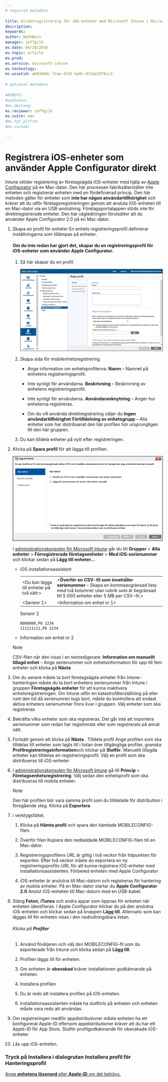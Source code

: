 ```yaml
---
# required metadata

title: Direktregistrering för iOS-enheter med Microsoft Intune | Microsoft Intune
description:
keywords:
author: NathBarn
manager: jeffgilb
ms.date: 04/28/2016
ms.topic: article
ms.prod:
ms.service: microsoft-intune
ms.technology:
ms.assetid: a692b90c-72ae-47d1-ba9c-67a2e2576cc2

# optional metadata

#ROBOTS:
#audience:
#ms.devlang:
ms.reviewer: jeffgilb
ms.suite: ems
#ms.tgt_pltfrm:
#ms.custom:

---
```


# Registrera iOS-enheter som använder Apple Configurator direkt
Intune stöder registrering av företagsägda iOS-enheter med hjälp av [Apple Configurator](http://go.microsoft.com/fwlink/?LinkId=518017) på en Mac-dator. Den här processen fabriksåterställer inte enheten och registrerar enheten med en fördefinierad princip. Den här metoden gäller för enheter som **inte har någon användartillhörighet** och kräver att du utför företagsregistreringen genom att ansluta iOS-enheten till en Mac-dator via en USB-anslutning. Företagsportalappen stöds inte för direktregistrerade enheter. Den här vägledningen förutsätter att du använder Apple Configurator 2.0 på en Mac-dator.

1.  Skapa en profil för enheter En enhets registreringsprofil definierar inställningarna som tillämpas på enheter.

    #### Om du inte redan har gjort det, skapar du en registreringsprofil för iOS-enheter som använder Apple Configurator.

    1.  Så här skapar du en profil

        ![I [administrationskonsolen för Microsoft Intune](http://manage.microsoft.com) går du till **Princip** &gt; **Företagsenhetsregistrering** och klickar sedan på **Lägg till...**](../media/pol-sa-corp-enroll.png)

    2.  Skapa sida för mobilenhetsregistrering

        -   Ange information om enhetsprofilerna: **Namn** – Namnet på enhetens registreringsprofil.

        -   Inte synligt för användarna. **Beskrivning** – Beskrivning av enhetens registreringsprofil.

        -   Inte synligt för användarna. **Användaranknytning** – Anger hur enheterna registreras.

        -   Om du vill använda direktregistrering väljer du **Ingen användartillhörighet** **Förtilldelning av enhetsgrupp** – Alla enheter som har distribuerat den här profilen hör ursprungligen till den här gruppen.

    3.  Du kan tilldela enheter på nytt efter registreringen.

2.  Klicka på **Spara profil** för att lägga till profilen.

    ![Lägg till iOS-enheter som ska registreras med Apple Configurator](../media/pol-SA-enroll-iOS-SetupAssistant.png)

      I [administrationskonsolen för Microsoft Intune](http://manage.microsoft.com) går du till **Grupper** &gt; **Alla enheter** &gt; **Förregistrerade företagsenheter** &gt; **Med iOS-serienummer** och klickar sedan på **Lägg till enheter...**

    -   iOS installationsassistent

        |||
        |-|-|
        |&lt;Du kan lägga till enheter på två sätt:&gt;|&lt;**Överför en CSV-fil som innehåller serienummer** – Skapa en kommaavgränsad lista med två kolumner utan rubrik som är begränsad till 5 000 enheter eller 5 MB per CSV-fil.&gt;|
        |&lt;Serienr 1&gt;|&lt;Information om enhet nr 1&gt;|
        Serienr 2

        ```
        0000000,PO 1234
        111111111,PO 1234
        ```

    -   Information om enhet nr 2

    > [!NOTE]
    > CSV-filen när den visas i en textredigerare:  **Information om manuellt tillagd enhet** – Ange serienummer och enhetsinformation för upp till fem enheter och klicka på **Nästa**

3.  Om du senare måste ta bort företagsägda enheter från Intune-hanteringen måste du ta bort enhetens serienummer från Intune i gruppen **Företagsägda enheter** för att kunna inaktivera enhetsregistreringen. Om Intune utför en katastrofåterställning på eller runt den tid då serienumren togs bort, måste du kontrollera att endast aktiva enheters serienummer finns kvar i gruppen. Välj enheter som ska registreras

4.  Bekräfta vilka enheter som ska registreras. Det går inte att importera serienummer som redan har registrerats eller som registrerats på annat sätt.

5.  Fortsätt genom att klicka på **Nästa** . Tilldela profil Ange profilen som ska tilldelas till enheter som lagts till i listan över tillgängliga profiler, granska **Profilregistreringsinformation**och klickar på **Slutför**. Manuellt tillagda enheter kan tilldelas en registreringsprofil. Välj en profil som ska distribueras till iOS-enheter

6.  I [administrationskonsolen för Microsoft Intune](http://manage.microsoft.com) gå till **Princip** &gt; **Företagsenhetsregistrering**. Välj sedan den enhetsprofil som ska distribueras till mobila enheter.
    > [!NOTE]
    > Den här profilen bör vara samma profil som du tilldelade för distribution i föregående steg. Klicka på **Exportera**
7.  i verktygsfältet.

    1.  Klicka på **Hämta profil** och spara den hämtade MOBILECONFIG-filen.

    2.  Överför filen Kopiera den nedladdade MOBILECONFIG-filen till en Mac-dator.

    3.  Registreringsprofilens URL är giltig i två veckor från tidpunkten för exporten. Efter två veckor måste du exportera en ny registreringsprofils-URL för att kunna registrera iOS-enheter med installationsassistenten. Förbered enheten med Apple Configurator

    4.  iOS-enheter är anslutna till Mac-datorn och registreras för hantering av mobila enheter. På en Mac-dator startar du **Apple Configurator 2.0**  Anslut iOS-enheten till Mac-datorn med en USB-kabel.

8.  Stäng **Foton**, **iTunes** och andra appar som öppnas för enheten när enheten identifieras. I Apple Configurator klickar du på den anslutna iOS-enheten och klickar sedan på knappen **Lägg till**.  Alternativ som kan läggas till för enheten visas i den nedrullningsbara listan.

    ###### Klicka på **Profiler**

    1.  Använd filväljaren och välj den MOBILECONFIG-fil som du exporterade från Intune och klicka sedan på **Lägg till**.

    2.  Profilen läggs till för enheten.

    3.  Om enheten är **obevakad** kräver installationen godkännande på enheten.

    4.  Installera profilen

    5.  Du är redo att installera profilen på iOS-enheten.

    6.  Installationsassistenten måste ha slutförts på enheten och enheten måste vara redo att användas.

9. Om registreringen medför appdistributioner måste enheten ha ett konfigurerat Apple-ID eftersom appdistributioner kräver att du har ett Apple-ID för App Store. Slutför profilgodkännande för obevakade iOS-enheter

10. Lås upp iOS-enheten.


### Tryck på **Installera** i dialogrutan **Installera profil** för **Hanteringsprofil**
[Ange **enhetens lösenord** eller **Apple-ID** om det behövs.](get-ready-to-enroll-devices-in-microsoft-intune.md)


<!--HONumber=May16_HO2-->


